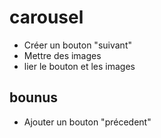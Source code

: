 # carousel

- Créer un bouton "suivant"
- Mettre des images
- lier le bouton et les images 

## bounus

- Ajouter un bouton "précedent"
